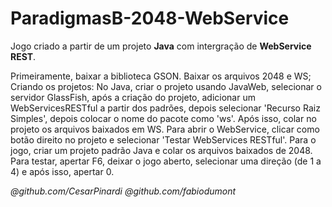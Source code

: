 # ParadigmasB-2048-WebService

Jogo criado a partir de um projeto **Java** com intergração de **WebService REST**.

Primeiramente, baixar a biblioteca GSON.
Baixar os arquivos 2048 e WS;
Criando os projetos:
  No Java, criar o projeto usando JavaWeb, selecionar o servidor GlassFish, após a criação do projeto, adicionar um WebServicesRESTful a partir dos padrões, depois selecionar 'Recurso Raiz Simples', depois colocar o nome do pacote como 'ws'. Após isso, colar no projeto os arquivos baixados em WS. Para abrir o WebService, clicar como botão direito no projeto e selecionar 'Testar WebServices RESTful'.
  Para o jogo, criar um projeto padrão Java e colar os arquivos baixados de 2048. Para testar, apertar F6, deixar o jogo aberto, selecionar uma direção (de 1 a 4) e após isso, apertar 0.

*@github.com/CesarPinardi*          *@github.com/fabiodumont*
